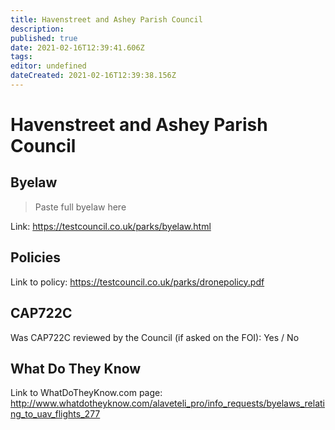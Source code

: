 ```yaml
---
title: Havenstreet and Ashey Parish Council
description: 
published: true
date: 2021-02-16T12:39:41.606Z
tags: 
editor: undefined
dateCreated: 2021-02-16T12:39:38.156Z
---
```


# Havenstreet and Ashey Parish Council


## Byelaw
> Paste full byelaw here

Link:
https://testcouncil.co.uk/parks/byelaw.html

## Policies
Link to policy:
https://testcouncil.co.uk/parks/dronepolicy.pdf

## CAP722C

Was CAP722C reviewed by the Council (if asked on the FOI): Yes / No

## What Do They Know

Link to WhatDoTheyKnow.com page:
http://www.whatdotheyknow.com/alaveteli_pro/info_requests/byelaws_relating_to_uav_flights_277

